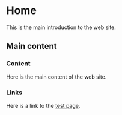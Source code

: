 # Home

This is the main introduction to the web site.

## Main content

### Content
Here is the main content of the web site.

### Links
Here is a link to the [test page](test.md).